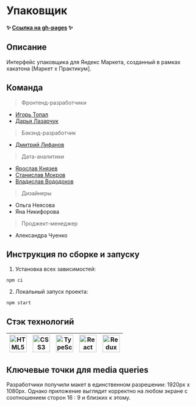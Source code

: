 # Упаковщик
**✨ [Ссылка на gh-pages](https://dashalalala24.github.io/parcel-packer/#/) ✨**



## Описание

Интерфейс упаковщика для Яндекс Маркета, созданный в рамках хакатона [Маркет х Практикум].


## Команда

 > Фронтенд-разработчики
* [Игорь Топал](https://github.com/t0pall) 
* [Дарья Лазарчук](https://github.com/dashalalala24) 


 > Бэкэнд-разработчик  
* [Дмитрий Лифанов](https://github.com/Dimalright)

 > Дата-аналитики  
* [Ярослав Князев](https://github.com/Yaroslav-Kn)
* [Станислав Мокров](https://github.com/GreyGreyWolf)
* [Владислав Вододохов](https://github.com/uladzislau21) 


 > Дизайнеры  
* Ольга Неясова  
* Яна Никифорова  


 > Проджект-менеджер   
* Александра Чуенко 

## Инструкция по сборке и запуску
1. Установка всех зависимостей:
```
npm ci
```
2. Локальный запуск проекта:
```
npm start
```
## Стэк технологий

<a href="https://html.spec.whatwg.org/multipage/" target="_blank" rel="noreferrer"><img width="45" height="45" alt="HTML5" src="https://cdn.jsdelivr.net/gh/devicons/devicon/icons/html5/html5-plain.svg" /></a> | <a href="https://www.w3schools.com/css/" target="_blank" rel="noreferrer"><img width="45" height="45" alt="CSS3" src="https://cdn.jsdelivr.net/gh/devicons/devicon/icons/css3/css3-plain.svg" /></a> | <a href="https://www.typescriptlang.org/" target="_blank" rel="noreferrer"><img width="45" height="45" alt="TypeScript" src="https://cdn.jsdelivr.net/gh/devicons/devicon/icons/typescript/typescript-plain.svg" /></a> | <a href="https://react.dev/" target="_blank" rel="noreferrer"><img width="45" height="45" alt="React" src="https://cdn.jsdelivr.net/gh/devicons/devicon/icons/react/react-original.svg" /></a> | <a href="https://redux-toolkit.js.org/" target="_blank" rel="noreferrer"><img width="45" height="45" alt="Redux Toolkit" src="https://cdn.jsdelivr.net/gh/devicons/devicon/icons/redux/redux-original.svg" /></a>
| --- | --- | --- | --- | --- |

## Ключевые точки для media queries

Разработчики получили макет в единственном разрешении: 1920px x 1080px. Однако приложение выглядит корректно на любом экране с соотношением сторон 16 : 9 и близких к этому.
